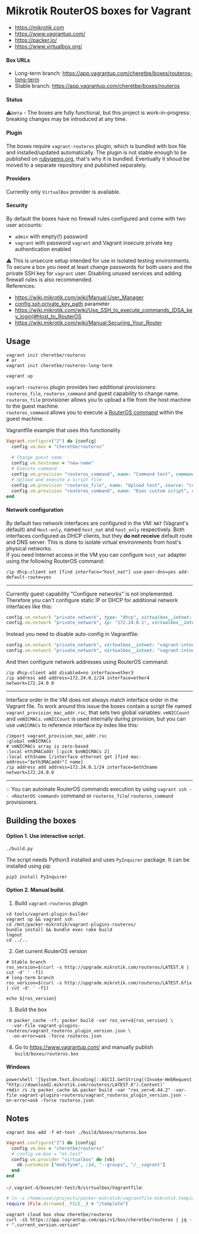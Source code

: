 # Mikrotik RouterOS boxes for Vagrant
* https://mikrotik.com
* https://www.vagrantup.com/
* https://packer.io/
* https://www.virtualbox.org/

#### Box URLs
* Long-term branch: https://app.vagrantup.com/cheretbe/boxes/routeros-long-term
* Stable branch: https://app.vagrantup.com/cheretbe/boxes/routeros

#### Status
:warning:`beta` - The boxes are fully functional, but this project is work-in-progress: breaking changes may be introduced at any time.

#### Plugin
The boxes require `vagrant-routeros` plugin, which is bundled with box file and installed/updated automatically. The plugin is not
stable enough to be published on [rubygems.org](https://rubygems.org/), that's why it is bundled. Eventually it shoud be moved to
a separate repository and published separately.

#### Providers
Currently only `VirtualBox` provider is available.

#### Security
By default the boxes have no firewall rules configured and come with two user accounts:
* `admin` with empty(!) password
* `vagrant` with password `vagrant` and Vagrant insecure private key authentication enabled

:warning: This is unsecure setup intended for use in isolated testing environments. To secure
a box you need at least change passwords for both users and the private SSH key for `vagrant` user. Disabling
unused services and adding firewall rules is also recommended.<br>
References:
* https://wiki.mikrotik.com/wiki/Manual:User_Manager
* [config.ssh.private_key_path](https://www.vagrantup.com/docs/vagrantfile/ssh_settings.html#config-ssh-private_key_path) parameter
* https://wiki.mikrotik.com/wiki/Use_SSH_to_execute_commands_(DSA_key_login)#Host_to_RouterOS
* https://wiki.mikrotik.com/wiki/Manual:Securing_Your_Router

## Usage
```shell
vagrant init cheretbe/routeros
# or
vagrant init cheretbe/routeros-long-term

vagrant up
```
`vagrant-routeros` plugin provides two additional provisioners: `routeros_file`, `routeros_command` and guest capability to
change name.<br>
`routeros_file` provisioner allows you to upload a file from the host machine to the guest machine.<br>
`routeros_command` allows you to execute a [RouterOS command](https://wiki.mikrotik.com/wiki/Manual:Scripting)
within the guest machine.

Vagrantfile example that uses this functionality
```ruby
Vagrant.configure("2") do |config|
  config.vm.box = "cheretbe/routeros"
  
  # Change guest name
  config.vm.hostname = "new-name"
  # Execute command
  config.vm.provision "routeros_command", name: "Command test", command: "/system resource print"
  # Upload and execute a script file
  config.vm.provision "routeros_file", name: "Upload test", source: "custom_script.rsc", destination: "custom_script.rsc"
  config.vm.provision "routeros_command", name: "Exec custom script", command: "/import custom_script.rsc"
end
```

#### Network configuration
By default two network interfaces are configured in the VM: `NAT` (Vagrant's default) and `Host-only`, named `host_nat` and
`host_only` respectively. Both interfaces configured as DHCP clients, but they **do not receive** default route and DNS server.
This is done to isolate virtual environments from host's physical networks.<br>
If you need Internet access in the VM you can configure `host_nat` adapter using the following RouterOS command:
```
/ip dhcp-client set [find interface="host_nat"] use-peer-dns=yes add-default-route=yes
```
------
Currently guest capability "Configure networks" is not implemented. Therefore you can't configure static IP or DHCP for
additional network interfaces like this:
```ruby
config.vm.network "private_network", type: "dhcp", virtualbox__intnet: "vagrant-intnet-1"
config.vm.network "private_network", ip: "172.24.0.1", virtualbox__intnet: "vagrant-intnet-2"
```
Instead you need to disable auto-config in Vagrantfile:
```ruby
config.vm.network "private_network", virtualbox__intnet: "vagrant-intnet-1", auto_config: false
config.vm.network "private_network", virtualbox__intnet: "vagrant-intnet-2", auto_config: false
```
And then configure network addresses using RouterOS command:
```
/ip dhcp-client add disabled=no interface=ether3
/ip address add address=172.24.0.1/24 interface=ether4 network=172.24.0.0
```
------

Interface order in the VM does not always match interface order in the Vagrant file. To work around this issue the boxes contain
a script file named `vagrant_provision_mac_addr.rsc`, that sets two global variables: `vmNICCount` and `vmNICMACs`. `vmNICCount`
is used internally during provision, but you can use `vmNICMACs` to reference interface by index like this:
```
/import vagrant_provision_mac_addr.rsc
:global vmNICMACs
# vmNICMACs array is zero-based
:local eth3MACaddr [:pick $vmNICMACs 2]
:local eth3name [/interface ethernet get [find mac-address="$eth3MACaddr"] name]
/ip address add address=172.24.0.1/24 interface=$eth3name network=172.24.0.0
```

------
:bulb: You can automate RouterOS commands execution by using `vagrant ssh -- <RouterOS command>` command or `routeros_file`/ `routeros_command` provisioners.

## Building the boxes

#### Option 1. Use interactive script.

```shell
./build.py
```

The script needs Python3 installed and uses `PyInquirer` package. It can be
installed using pip
```shell
pip3 install PyInquirer
```

#### Option 2. Manual build.
1. Build `vagrant-routeros` plugin
```shell
cd tools/vagrant-plugin-builder
vagrant up && vagrant ssh
cd /mnt/packer-mikrotik/vagrant-plugins-routeros/
bundle install && bundle exec rake build
logout
cd ../..
```

2. Get current RouterOS version
```shell
# Stable branch
ros_version=$(curl -s http://upgrade.mikrotik.com/routeros/LATEST.6 | cut -d' ' -f1)
# long-term branch
ros_version=$(curl -s http://upgrade.mikrotik.com/routeros/LATEST.6fix | cut -d' ' -f1)

echo ${ros_version}
```

3. Build the box
```shell
rm packer_cache -rf; packer build -var ros_ver=${ros_version} \
  -var-file vagrant-plugins-routeros/vagrant_routeros_plugin_version.json \
  -on-error=ask -force routeros.json
```

4. Go to https://www.vagrantup.com/ and manually publish `build/boxes/routeros.box`

#### Windows
```batch
powershell '[System.Text.Encoding]::ASCII.GetString((Invoke-WebRequest "http://download2.mikrotik.com/routeros/LATEST.6").Content)'
rmdir /s /q packer_cache && packer build -var "ros_ver=6.44.2" -var-file vagrant-plugins-routeros/vagrant_routeros_plugin_version.json -on-error=ask -force routeros.json
```

## Notes
```shell
vagrant box add -f mt-test ./build/boxes/routeros.box
```

```ruby
Vagrant.configure("2") do |config|
  config.vm.box = "cheretbe/routeros"
  # config.vm.box = "mt-test"
  config.vm.provider "virtualbox" do |vb|
    vb.customize ["modifyvm", :id, "--groups", "/__vagrant"]
  end
end
```

`~/.vagrant.d/boxes/mt-test/0/virtualbox/Vagrantfile`:
```ruby
# ln -s /home/user/projects/packer-mikrotik/vagrantfile-mikrotik.template template.rb
require (File.dirname(__FILE__) + "/template")
```

```shell
vagrant cloud box show cheretbe/routeros
curl -sS https://app.vagrantup.com/api/v1/box/cheretbe/routeros | jq -r ".current_version.version"
```
